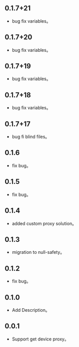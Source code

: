 ## 0.1.7+21

* bug fix variables。

## 0.1.7+20

* bug fix variables。

## 0.1.7+19

* bug fix variables。

## 0.1.7+18

* bug fix variables。

## 0.1.7+17

* bug fi blind files。

## 0.1.6

* fix bug。

## 0.1.5

* fix bug。

## 0.1.4

* added custom proxy solution。

## 0.1.3

* migration to null-safety。

## 0.1.2

* fix bug。

## 0.1.0

* Add Description。

## 0.0.1

* Support get device proxy。
